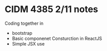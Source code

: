 # CIDM 4385 2/11 notes

Coding together in 

* bootstrap 
* Basic componenet Consturction in ReactJS
* Simple JSX use
